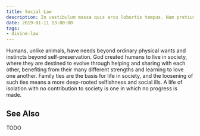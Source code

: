 ```yaml
---
title: Social Law
description: In vestibulum massa quis arcu lobortis tempus. Nam pretium arcu in odio vulputate luctus.
date: 2019-01-11 13:00:00
tags: 
- divine-law
---
```


Humans, unlike animals, have needs beyond ordinary physical wants and instincts beyond self-preservation.  God created humans to live in society, where they are destined to evolve through helping and sharing with each other, benefiting from their many different strengths and learning to love one another.  Family ties are the basis for life in society, and the loosening of such ties means a more deep-rooted selfishness and social ills.  A life of isolation with no contribution to society is one in which no progress is made. 

## See Also
TODO



